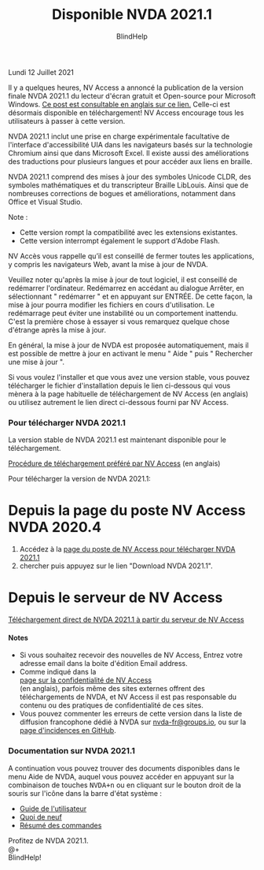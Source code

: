 ﻿---
title: Disponible NVDA 2021.1
permalink: "/nvda-2021-1/"
layout: post
author: BlindHelp
---

<footer>Lundi 12 Juillet 2021</footer>

Il y a quelques heures, NV Access a annoncé la publication de la version finale NVDA 2021.1 du lecteur d'écran gratuit et Open-source pour Microsoft Windows. [Ce post est consultable en anglais sur ce lien.](https://www.nvaccess.org/post/nvda-2021-1/) Celle-ci est désormais disponible en téléchargement! NV Access encourage tous les utilisateurs à passer à cette version.    

NVDA 2021.1 inclut une prise en charge expérimentale facultative de l'interface d'accessibilité UIA dans les navigateurs basés sur la technologie Chromium ainsi que dans Microsoft Excel. Il existe aussi des améliorations des traductions pour plusieurs langues et pour accéder aux liens en braille.    

NVDA 2021.1 comprend des mises à jour des symboles Unicode CLDR, des symboles mathématiques et du transcripteur Braille LibLouis. Ainsi que de nombreuses corrections de bogues et améliorations, notamment dans Office et Visual Studio.    

Note :

* Cette version rompt la compatibilité avec les extensions existantes.
* Cette version interrompt également le support d'Adobe Flash.

NV Accès vous rappelle qu’il est conseillé de fermer toutes les applications, y compris les navigateurs Web, avant la mise à jour de NVDA.    

Veuillez noter qu'après la mise à jour de tout logiciel, il est conseillé de redémarrer l'ordinateur. Redémarrez en accédant au dialogue Arrêter, en sélectionnant " redémarrer " et en appuyant sur ENTRÉE. De cette façon, la mise à jour pourra modifier les fichiers en cours d'utilisation. Le redémarrage peut éviter une instabilité ou un comportement inattendu. C'est la première chose à essayer si vous remarquez quelque chose d'étrange après la mise à jour.    

En général, la mise à jour de NVDA est proposée automatiquement, mais il est possible de mettre à jour en activant le menu " Aide " puis " Rechercher une mise à jour ".    

Si vous voulez l'installer et que vous avez une version stable, vous pouvez télécharger le fichier d'installation depuis le lien ci-dessous qui vous mènera à la page habituelle de téléchargement  de NV Access (en anglais) ou utilisez autrement le lien direct ci-dessous fourni par NV Access.    

###  Pour télécharger NVDA 2021.1 ###

La version stable de NVDA  2021.1 est maintenant disponible pour le téléchargement.    

[Procédure de téléchargement préféré par NV Access](https://groups.io/g/nvda-devel/message/45172) (en anglais)    

Pour télécharger la version de NVDA 2021.1:    

# Depuis la page du poste NV Access NVDA 2020.4 #

1. Accédez à la [page du poste de NV Access pour télécharger NVDA 2021.1](https://www.nvaccess.org/post/nvda-2021-1/)    
2. chercher puis appuyez sur le lien "Download NVDA 2021.1".               

# Depuis le serveur de NV Access #
  
[Téléchargement direct de NVDA 2021.1 à partir du serveur de NV Access](http://www.nvaccess.org/download/nvda/releases/2021.1/nvda_2021.1.exe)    

#### Notes ####

* Si vous souhaitez recevoir des nouvelles de NV Access, Entrez votre adresse email dans la boite d'édition Email address.                
* Comme indiqué dans la            
[page sur la confidentialité de NV Access](http://www.nvaccess.org/privacy/)           
(en anglais), parfois même des sites externes offrent des téléchargements de NVDA, et NV Access il est pas responsable du contenu ou des pratiques de confidentialité de ces sites.         
* Vous pouvez commenter les erreurs de cette version dans la liste de diffusion francophone dédié à NVDA sur [nvda-fr@groups.io](mailto:nvda-fr@groups.io), ou sur la [page d'incidences en GitHub](https://github.com/nvaccess/nvda/issues).              

### Documentation sur NVDA 2021.1 ###

A continuation vous pouvez trouver des documents disponibles  dans le menu Aide de NVDA, auquel vous pouvez accéder en appuyant sur la combinaison de touches <kbd>NVDA+n</kbd> ou en cliquant sur le bouton droit de la souris sur l'icône dans la barre d'état système :

* [Guide de l'utilisateur](https://blindhelp.github.io/userGuide.html)
* [Quoi de neuf](https://blindhelp.github.io/changes.html)
* [Résumé des commandes](https://blindhelp.github.io/keyCommands.html)

Profitez de NVDA 2021.1.    
@+    
BlindHelp!    